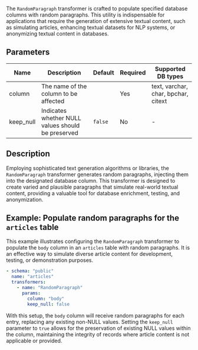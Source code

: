 The `RandomParagraph` transformer is crafted to populate specified database columns with random paragraphs. This utility
is indispensable for applications that require the generation of extensive textual content, such as simulating articles,
enhancing textual datasets for NLP systems, or anonymizing textual content in databases.

## Parameters

| Name      | Description                                       | Default | Required | Supported DB types                  |
|-----------|---------------------------------------------------|---------|----------|-------------------------------------|
| column    | The name of the column to be affected             |         | Yes      | text, varchar, char, bpchar, citext |
| keep_null | Indicates whether NULL values should be preserved | `false` | No       | -                                   |

## Description

Employing sophisticated text generation algorithms or libraries, the `RandomParagraph` transformer generates random
paragraphs, injecting them into the designated database column. This transformer is designed to create varied and
plausible paragraphs that simulate real-world textual content, providing a valuable tool for database enrichment,
testing, and anonymization.

## Example: Populate random paragraphs for the `articles` table

This example illustrates configuring the `RandomParagraph` transformer to populate the `body` column in an `articles`
table with random paragraphs. It is an effective way to simulate diverse article content for development, testing, or
demonstration purposes.

```yaml title="RandomParagraph transformer example"
- schema: "public"
  name: "articles"
  transformers:
    - name: "RandomParagraph"
      params:
        column: "body"
        keep_null: false
```

With this setup, the `body` column will receive random paragraphs for each entry, replacing any existing non-NULL
values. Setting the `keep_null` parameter to `true` allows for the preservation of existing NULL values within the
column, maintaining the integrity of records where article content is not applicable or provided.
